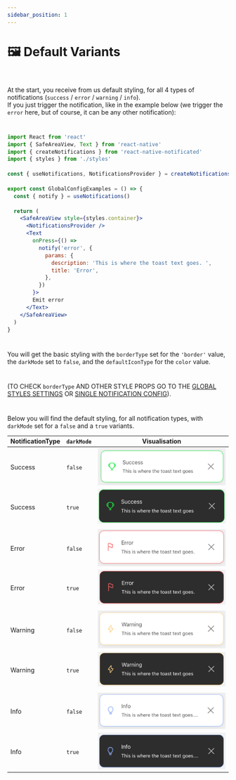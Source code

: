 ```yaml
---
sidebar_position: 1
---
```


# 🖼️ Default Variants
<br/>

At the start, you receive from us default styling, for all 4 types of notifications (`success` / `error` / `warning` / `info`). <br/>
If you just trigger the notification, like in the example below (we trigger the `error` here, but of course, it can be any other notification):
#
```jsx
import React from 'react'
import { SafeAreaView, Text } from 'react-native'
import { createNotifications } from 'react-native-notificated'
import { styles } from './styles'

const { useNotifications, NotificationsProvider } = createNotifications()

export const GlobalConfigExamples = () => {
  const { notify } = useNotifications()

  return (
    <SafeAreaView style={styles.container}>
      <NotificationsProvider />
      <Text
        onPress={() =>
          notify('error', {
            params: {
              description: 'This is where the toast text goes. ',
              title: 'Error',
            },
          })
        }>
        Emit error
      </Text>
    </SafeAreaView>
  )
}

```
#
You will get the basic styling with the `borderType` set for the `'border'` value, the `darkMode` set to `false`, and the `defaultIconType` for the `color` value. <br/>
#
(TO CHECK `borderType` AND OTHER STYLE PROPS GO TO THE [GLOBAL STYLES SETTINGS](./global-config.md) OR [SINGLE NOTIFICATION CONFIG](./props-config.md)).
#
Below you will find the default styling, for all notification types, with `darkMode` set for a `false` and a `true` variants.


| NotificationType  | `darkMode`         | Visualisation
| ----------------- | ------------------ | -----------------
| Success           | `false`            | ![Border](../../../assets/border.png)
| Success           | `true`             | ![Border](../../../assets/success-darkMode.png)
|                   |                    |
| Error             | `false`            | ![Border](../../../assets/error.png)
| Error             | `true`             | ![Border](../../../assets/error-darkMode.png)
|                   |                    |
| Warning           | `false`            | ![Border](../../../assets/warning.png)
| Warning           | `true`             | ![Border](../../../assets/warning-darkMode.png)
|                   |                    |
| Info              | `false`            | ![Border](../../../assets/info.png)
| Info              | `true`             | ![Border](../../../assets/info-darkMode.png)
